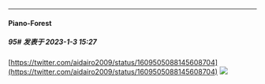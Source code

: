 

*****

####  Piano-Forest  
##### 95#       发表于 2023-1-3 15:27

[https://twitter.com/aidairo2009/status/1609505088145608704](https://twitter.com/aidairo2009/status/1609505088145608704)
<img src="https://p.sda1.dev/9/44bee341453731c537b97ec44b175af6/20230101_190518.jpg" referrerpolicy="no-referrer">

